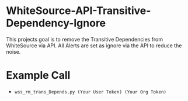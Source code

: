 # WhiteSource-API-Transitive-Dependency-Ignore
 This projects goal is to remove the Transitive Dependencies from WhiteSource via API. All Alerts are set as ignore via the API to reduce the noise.

# Example Call
- `wss_rm_trans_Depends.py (Your User Token) (Your Org Token)`